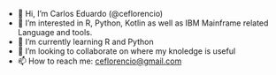 - 👋 Hi, I’m Carlos Eduardo (@ceflorencio)
- 👀 I’m interested in R, Python, Kotlin as well as IBM Mainframe related Language and tools.
- 🌱 I’m currently learning R and Python
- 💞️ I’m looking to collaborate on where my knoledge is useful
- 📫 How to reach me: ceflorencio@gmail.com

<!---
ceflorencio/ceflorencio is a ✨ special ✨ repository because its `README.md` (this file) appears on your GitHub profile.
You can click the Preview link to take a look at your changes.
--->
